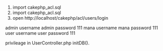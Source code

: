  1. import cakephp_acl.sql
 2. import cakephp_acl.sql
 3. open http://localhost/cakephp/acl/users/login
 

admin username admin password 111 
mana username mana password 111 
user username user password 111

privileage in UserController.php initDB().
